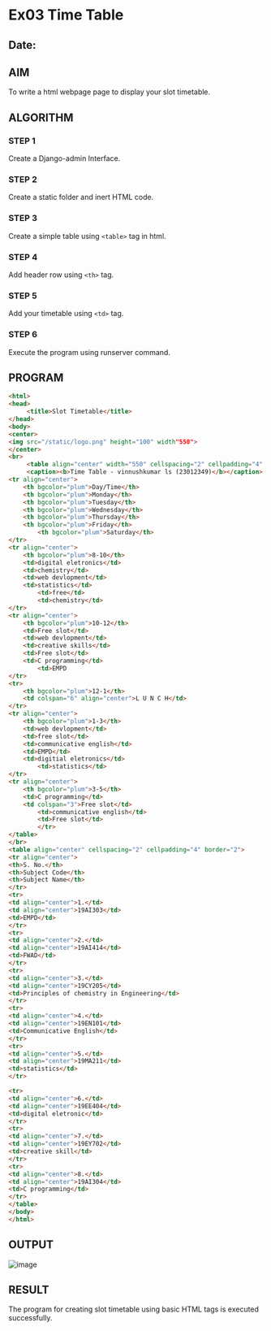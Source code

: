 # Ex03 Time Table
## Date:

## AIM
To write a html webpage page to display your slot timetable.

## ALGORITHM
### STEP 1
Create a Django-admin Interface.

### STEP 2
Create a static folder and inert HTML code.

### STEP 3
Create a simple table using ```<table>``` tag in html.

### STEP 4
Add header row using ```<th>``` tag.

### STEP 5
Add your timetable using ```<td>``` tag.

### STEP 6
Execute the program using runserver command.

## PROGRAM
```html
<html>
<head>
     <title>Slot Timetable</title>
</head>
<body>
<center>
<img src="/static/logo.png" height="100" width"550">
</center>
<br>
     <table align="center" width="550" cellspacing="2" cellpadding="4" border="5" bgcolor="cyan">
     <caption><b>Time Table - vinnushkumar ls (23012349)</b></caption>
<tr align="center">
	<th bgcolor="plum">Day/Time</th>
	<th bgcolor="plum">Monday</th>
	<th bgcolor="plum">Tuesday</th>
	<th bgcolor="plum">Wednesday</th>
	<th bgcolor="plum">Thursday</th>
 	<th bgcolor="plum">Friday</th>
        <th bgcolor="plum">Saturday</th>
</tr>
<tr align="center">
	<th bgcolor="plum">8-10</th>
	<td>digital eletronics</td>
	<td>chemistry</td>
	<td>web devlopment</td>
	<td>statistics</td>
        <td>free</td>
        <td>chemistry</td>
</tr>
<tr align="center">
	<th bgcolor="plum">10-12</th>
	<td>Free slot</td>
	<td>web devlopment</td>
	<td>creative skills</td>
	<td>Free slot</td>
	<td>C programming</td>
        <td>EMPD
</tr>
<tr>
	<th bgcolor="plum">12-1</th>
	<td colspan="6" align="center">L U N C H</td>
</tr>
<tr align="center">
	<th bgcolor="plum">1-3</th>
	<td>web devlopment</td>
	<td>free slot</td>
	<td>communicative english</td>
	<td>EMPD</td>
	<td>digitial eletronics</td>
        <td>statistics</td>
</tr>
<tr align="center">
	<th bgcolor="plum">3-5</th>
	<td>C programming</td>
	<td colspan="3">Free slot</td>
        <td>communicative english</td>
        <td>Free slot</td>
        </tr>
</table>
</br>
<table align="center" cellspacing="2" cellpadding="4" border="2">
<tr align="center">
<th>S. No.</th>
<th>Subject Code</th>
<th>Subject Name</th>
</tr>
<tr>
<td align="center">1.</td>
<td align="center">19AI303</td>
<td>EMPD</td>
</tr>
<tr>
<td align="center">2.</td>
<td align="center">19AI414</td>
<td>FWAD</td>
</tr>
<tr>
<td align="center">3.</td>
<td align="center">19CY205</td>
<td>Principles of chemistry in Engineering</td>
</tr>
<tr>
<td align="center">4.</td>
<td align="center">19EN101</td>
<td>Communicative English</td>
</tr>
<tr>
<td align="center">5.</td>
<td align="center">19MA211</td>
<td>statistics</td>
</tr>

<tr>
<td align="center">6.</td>
<td align="center">19EE404</td>
<td>digital eletronic</td>
</tr>
<tr>
<td align="center">7.</td>
<td align="center">19EY702</td>
<td>creative skill</td>
</tr>
<tr>
<td align="center">8.</td>
<td align="center">19AI304</td>
<td>C programming</td>
</tr>
</table>
</body>
</html>
```

## OUTPUT
![image](https://github.com/vinnush147/slot/assets/147139234/8b2252a6-94c7-494e-af1c-5b5e20b6adb2)




## RESULT
The program for creating slot timetable using basic HTML tags is executed successfully.
